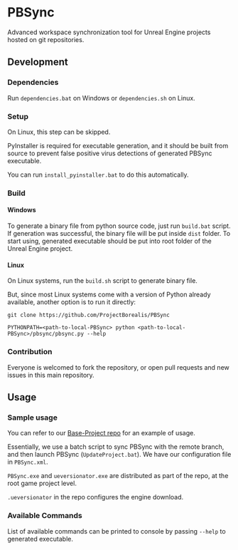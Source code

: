 # PBSync

Advanced workspace synchronization tool for Unreal Engine projects hosted on git repositories.

## Development

### Dependencies

Run `dependencies.bat` on Windows or `dependencies.sh` on Linux.

### Setup

On Linux, this step can be skipped.

PyInstaller is required for executable generation, and it should be built from source to prevent false positive virus detections of generated PBSync executable.

You can run `install_pyinstaller.bat` to do this automatically.

### Build

#### Windows

To generate a binary file from python source code, just run `build.bat` script. If generation was successful, the binary file will be put inside `dist` folder. To start using, generated executable should be put into root folder of the Unreal Engine project.

#### Linux

On Linux systems, run the `build.sh` script to generate binary file.

But, since most Linux systems come with a version of Python already available, another option is to run it directly:

```
git clone https://github.com/ProjectBorealis/PBSync

PYTHONPATH=<path-to-local-PBSync> python <path-to-local-PBSync>/pbsync/pbsync.py --help
```

### Contribution

Everyone is welcomed to fork the repository, or open pull requests and new issues in this main repository.

## Usage

### Sample usage

You can refer to our [Base-Project repo](https://github.com/ProjectBorealis/Base-Project) for an example of usage.

Essentially, we use a batch script to sync PBSync with the remote branch, and then launch PBSync (`UpdateProject.bat`). We have our configuration file in `PBSync.xml`.

`PBSync.exe` and `ueversionator.exe` are distributed as part of the repo, at the root game project level.

`.ueversionator` in the repo configures the engine download.

### Available Commands

List of available commands can be printed to console by passing `--help` to generated executable.
